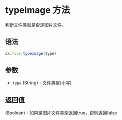 # typeImage 方法

判断文件类型是否是图片文件。

## 语法

```js
cx.file.typeImage(type)
```

## 参数

- `type` (String) - 文件类型(小写)

## 返回值

(Boolean) - 如果是图片文件类型返回true，否则返回false 